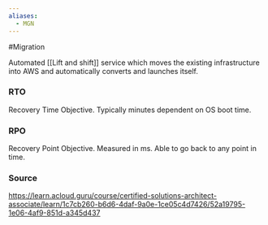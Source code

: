 ```yaml
---
aliases:
  - MGN
---
```

#Migration 

Automated [[Lift and shift]] service which moves the existing infrastructure into AWS and automatically converts and launches itself.

### RTO
Recovery Time Objective. Typically minutes dependent on OS boot time.
### RPO
Recovery Point Objective. Measured in ms. Able to go back to any point in time.

### Source
https://learn.acloud.guru/course/certified-solutions-architect-associate/learn/1c7cb260-b6d6-4daf-9a0e-1ce05c4d7426/52a19795-1e06-4af9-851d-a345d437